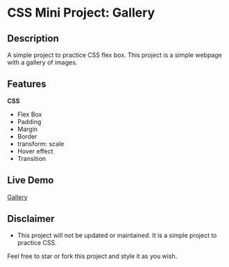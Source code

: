 # CSS Mini Project: Gallery

## Description

A simple project to practice CSS flex box. This project is a simple webpage with a gallery of images.

## Features

**CSS**

-   Flex Box
-   Padding
-   Margin
-   Border
-   transform: scale
-   Hover effect
-   Transition

## Live Demo

[Gallery](https://eddking-qs.github.io/CSS_Mini-Projects_Gallery/)

## Disclaimer

-   This project will not be updated or maintained. It is a simple project to practice CSS.

Feel free to star or fork this project and style it as you wish.
